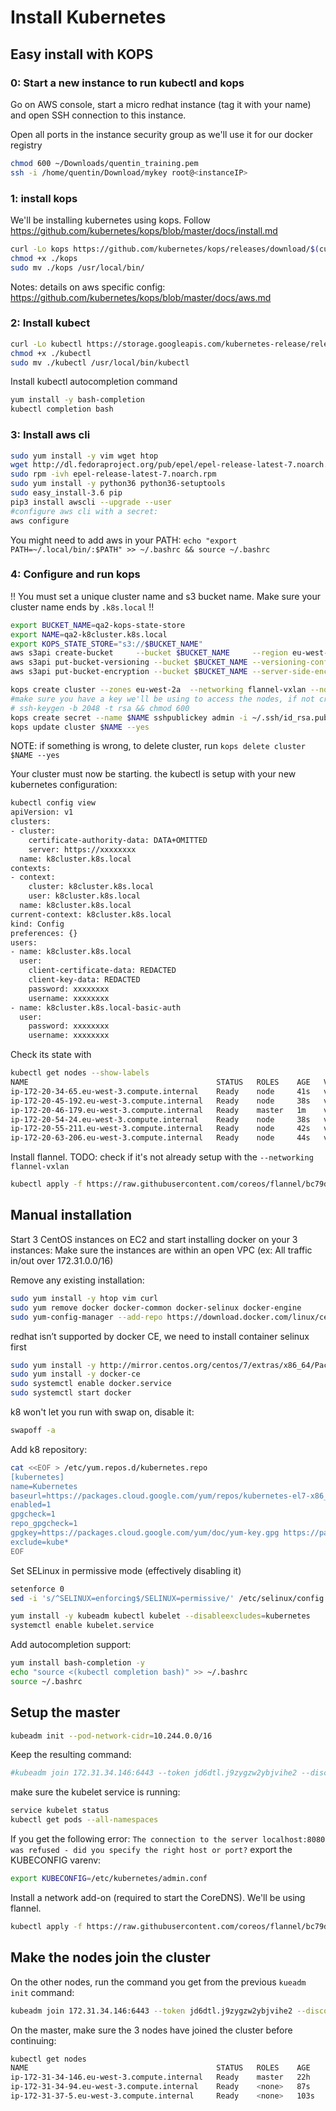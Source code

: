# Install Kubernetes

## Easy install with KOPS

### 0: Start a new instance to run kubectl and kops

Go on AWS console, start a micro redhat instance (tag it with your name) and open SSH connection to this instance.

Open all ports in the instance security group as we'll use it for our docker registry

```bash
chmod 600 ~/Downloads/quentin_training.pem
ssh -i /home/quentin/Download/mykey root@<instanceIP>
``` 

### 1: install kops
We'll be installing kubernetes using kops. Follow https://github.com/kubernetes/kops/blob/master/docs/install.md

```bash
curl -Lo kops https://github.com/kubernetes/kops/releases/download/$(curl -s https://api.github.com/repos/kubernetes/kops/releases/latest | grep tag_name | cut -d '"' -f 4)/kops-linux-amd64
chmod +x ./kops
sudo mv ./kops /usr/local/bin/
```
Notes: details on aws specific config: https://github.com/kubernetes/kops/blob/master/docs/aws.md

### 2: Install kubect

```bash
curl -Lo kubectl https://storage.googleapis.com/kubernetes-release/release/$(curl -s https://storage.googleapis.com/kubernetes-release/release/stable.txt)/bin/darwin/amd64/kubectl
chmod +x ./kubectl
sudo mv ./kubectl /usr/local/bin/kubectl
```
Install kubectl autocompletion command 
```bash
yum install -y bash-completion
kubectl completion bash
```
### 3: Install aws cli


```bash
sudo yum install -y vim wget htop
wget http://dl.fedoraproject.org/pub/epel/epel-release-latest-7.noarch.rpm
sudo rpm -ivh epel-release-latest-7.noarch.rpm
sudo yum install -y python36 python36-setuptools
sudo easy_install-3.6 pip
pip3 install awscli --upgrade --user
#configure aws cli with a secret:
aws configure
```
You might need to add aws in your PATH: `echo "export PATH=~/.local/bin/:$PATH" >> ~/.bashrc && source ~/.bashrc`

### 4: Configure and run kops

!! You must set a unique cluster name and s3 bucket name. Make sure your cluster name ends by `.k8s.local` !!

```bash
export BUCKET_NAME=qa2-kops-state-store
export NAME=qa2-k8cluster.k8s.local
export KOPS_STATE_STORE="s3://$BUCKET_NAME"
aws s3api create-bucket     --bucket $BUCKET_NAME     --region eu-west-2  --create-bucket-configuration LocationConstraint=eu-west-2
aws s3api put-bucket-versioning --bucket $BUCKET_NAME --versioning-configuration Status=Enabled
aws s3api put-bucket-encryption --bucket $BUCKET_NAME --server-side-encryption-configuration '{"Rules":[{"ApplyServerSideEncryptionByDefault":{"SSEAlgorithm":"AES256"}}]}'

kops create cluster --zones eu-west-2a  --networking flannel-vxlan --node-count 3 --node-size t2.medium --master-size t2.small ${NAME}
#make sure you have a key we'll be using to access the nodes, if not create it with:
# ssh-keygen -b 2048 -t rsa && chmod 600
kops create secret --name $NAME sshpublickey admin -i ~/.ssh/id_rsa.pub
kops update cluster $NAME --yes

```

NOTE: if something is wrong, to delete cluster, run `kops delete cluster $NAME --yes`

Your cluster must now be starting. the kubectl is setup with your new kubernetes configuration:
```bash
kubectl config view
apiVersion: v1
clusters:
- cluster:
    certificate-authority-data: DATA+OMITTED
    server: https://xxxxxxxx
  name: k8cluster.k8s.local
contexts:
- context:
    cluster: k8cluster.k8s.local
    user: k8cluster.k8s.local
  name: k8cluster.k8s.local
current-context: k8cluster.k8s.local
kind: Config
preferences: {}
users:
- name: k8cluster.k8s.local
  user:
    client-certificate-data: REDACTED
    client-key-data: REDACTED
    password: xxxxxxxx
    username: xxxxxxxx
- name: k8cluster.k8s.local-basic-auth
  user:
    password: xxxxxxxx
    username: xxxxxxxx
```
Check its state with 
```bash
kubectl get nodes --show-labels
NAME                                          STATUS   ROLES    AGE   VERSION   LABELS
ip-172-20-34-65.eu-west-3.compute.internal    Ready    node     41s   v1.11.7   beta.kubernetes.io/arch=amd64,beta.kubernetes.io/instance-type=t2.medium,beta.kubernetes.io/os=linux,failure-domain.beta.kubernetes.io/region=eu-west-3,failure-domain.beta.kubernetes.io/zone=eu-west-3a,kops.k8s.io/instancegroup=nodes,kubernetes.io/hostname=ip-172-20-34-65.eu-west-3.compute.internal,kubernetes.io/role=node,node-role.kubernetes.io/node=
ip-172-20-45-192.eu-west-3.compute.internal   Ready    node     38s   v1.11.7   beta.kubernetes.io/arch=amd64,beta.kubernetes.io/instance-type=t2.medium,beta.kubernetes.io/os=linux,failure-domain.beta.kubernetes.io/region=eu-west-3,failure-domain.beta.kubernetes.io/zone=eu-west-3a,kops.k8s.io/instancegroup=nodes,kubernetes.io/hostname=ip-172-20-45-192.eu-west-3.compute.internal,kubernetes.io/role=node,node-role.kubernetes.io/node=
ip-172-20-46-179.eu-west-3.compute.internal   Ready    master   1m    v1.11.7   beta.kubernetes.io/arch=amd64,beta.kubernetes.io/instance-type=t2.small,beta.kubernetes.io/os=linux,failure-domain.beta.kubernetes.io/region=eu-west-3,failure-domain.beta.kubernetes.io/zone=eu-west-3a,kops.k8s.io/instancegroup=master-eu-west-3a,kubernetes.io/hostname=ip-172-20-46-179.eu-west-3.compute.internal,kubernetes.io/role=master,node-role.kubernetes.io/master=
ip-172-20-54-24.eu-west-3.compute.internal    Ready    node     38s   v1.11.7   beta.kubernetes.io/arch=amd64,beta.kubernetes.io/instance-type=t2.medium,beta.kubernetes.io/os=linux,failure-domain.beta.kubernetes.io/region=eu-west-3,failure-domain.beta.kubernetes.io/zone=eu-west-3a,kops.k8s.io/instancegroup=nodes,kubernetes.io/hostname=ip-172-20-54-24.eu-west-3.compute.internal,kubernetes.io/role=node,node-role.kubernetes.io/node=
ip-172-20-55-211.eu-west-3.compute.internal   Ready    node     42s   v1.11.7   beta.kubernetes.io/arch=amd64,beta.kubernetes.io/instance-type=t2.medium,beta.kubernetes.io/os=linux,failure-domain.beta.kubernetes.io/region=eu-west-3,failure-domain.beta.kubernetes.io/zone=eu-west-3a,kops.k8s.io/instancegroup=nodes,kubernetes.io/hostname=ip-172-20-55-211.eu-west-3.compute.internal,kubernetes.io/role=node,node-role.kubernetes.io/node=
ip-172-20-63-206.eu-west-3.compute.internal   Ready    node     44s   v1.11.7   beta.kubernetes.io/arch=amd64,beta.kubernetes.io/instance-type=t2.medium,beta.kubernetes.io/os=linux,failure-domain.beta.kubernetes.io/region=eu-west-3,failure-domain.beta.kubernetes.io/zone=eu-west-3a,kops.k8s.io/instancegroup=nodes,kubernetes.io/hostname=ip-172-20-63-206.eu-west-3.compute.internal,kubernetes.io/role=node,node-role.kubernetes.io/node=
```

Install flannel. TODO: check if it's not already setup with the `--networking flannel-vxlan`
```bash
kubectl apply -f https://raw.githubusercontent.com/coreos/flannel/bc79dd1505b0c8681ece4de4c0d86c5cd2643275/Documentation/kube-flannel.yml
```

## Manual installation
Start 3 CentOS instances on EC2 and start installing docker on your 3 instances:
Make sure the instances are within an open VPC (ex: All traffic in/out over 172.31.0.0/16)

Remove any existing installation:
```bash
sudo yum install -y htop vim curl
sudo yum remove docker docker-common docker-selinux docker-engine
sudo yum-config-manager --add-repo https://download.docker.com/linux/centos/docker-ce.repo
```
redhat isn’t supported by docker CE, we need to install container selinux first
```bash
sudo yum install -y http://mirror.centos.org/centos/7/extras/x86_64/Packages/container-selinux-2.74-1.el7.noarch.rpm
sudo yum install -y docker-ce
sudo systemctl enable docker.service
sudo systemctl start docker
```

k8 won't let you run with swap on, disable it:
```bash
swapoff -a
```

Add k8 repository:
```bash
cat <<EOF > /etc/yum.repos.d/kubernetes.repo
[kubernetes]
name=Kubernetes
baseurl=https://packages.cloud.google.com/yum/repos/kubernetes-el7-x86_64
enabled=1
gpgcheck=1
repo_gpgcheck=1
gpgkey=https://packages.cloud.google.com/yum/doc/yum-key.gpg https://packages.cloud.google.com/yum/doc/rpm-package-key.gpg
exclude=kube*
EOF
```

Set SELinux in permissive mode (effectively disabling it)
```bash
setenforce 0
sed -i 's/^SELINUX=enforcing$/SELINUX=permissive/' /etc/selinux/config
```

```bash
yum install -y kubeadm kubectl kubelet --disableexcludes=kubernetes
systemctl enable kubelet.service

```
Add autocompletion support:
```bash
yum install bash-completion -y
echo "source <(kubectl completion bash)" >> ~/.bashrc
source ~/.bashrc
```

## Setup the master

```bash
kubeadm init --pod-network-cidr=10.244.0.0/16
```
Keep the resulting command:
```bash
#kubeadm join 172.31.34.146:6443 --token jd6dtl.j9zygzw2ybjvihe2 --discovery-token-ca-cert-hash sha256:30faaadf54014fc9b73f212cf7781d858eb8401e9c8721b0f675ff1d80f96cda
```
make sure the kubelet service is running:
```bash
service kubelet status
kubectl get pods --all-namespaces
```

If you get the following error:
`The connection to the server localhost:8080 was refused - did you specify the right host or port?`
export the KUBECONFIG varenv:
```bash
export KUBECONFIG=/etc/kubernetes/admin.conf
```

Install a network add-on (required to start the CoreDNS). We'll be using flannel.

```bash
kubectl apply -f https://raw.githubusercontent.com/coreos/flannel/bc79dd1505b0c8681ece4de4c0d86c5cd2643275/Documentation/kube-flannel.yml
```
 
## Make the nodes join the cluster
On the other nodes, run the command you get from the previous `kueadm init` command:
```bash
kubeadm join 172.31.34.146:6443 --token jd6dtl.j9zygzw2ybjvihe2 --discovery-token-ca-cert-hash sha256:30faaadf54014fc9b73f212cf7781d858eb8401e9c8721b0f675ff1d80f96cda
```
On the master, make sure the 3 nodes have joined the cluster before continuing:

```bash
kubectl get nodes
NAME                                          STATUS   ROLES    AGE    VERSION
ip-172-31-34-146.eu-west-3.compute.internal   Ready    master   22h    v1.13.0
ip-172-31-34-94.eu-west-3.compute.internal    Ready    <none>   87s    v1.13.1
ip-172-31-37-5.eu-west-3.compute.internal     Ready    <none>   103s   v1.13.1
```
